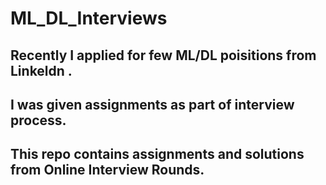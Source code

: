# ML_DL_Interviews

## Recently I applied for few ML/DL poisitions from Linkeldn .
## I was given assignments as part of interview process.
## This repo contains assignments and solutions from Online Interview Rounds.
